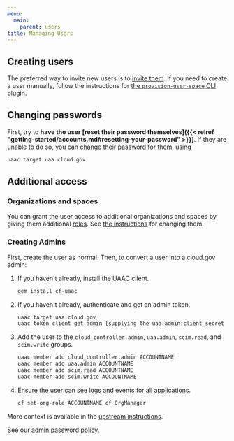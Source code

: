 ```yaml
---
menu:
  main:
    parent: users
title: Managing Users
---
```


## Creating users

The preferred way to invite new users is to [invite them](https://login.cloud.gov/invitations/new). If you need to create a user manually, follow the instructions for [the `provision-user-space` CLI plugin](https://github.com/18F/cf-provision-user-space-plugin).

## Changing passwords

First, try to **have the user [reset their password themselves]({{< relref "getting-started/accounts.md#resetting-your-password" >}})**. If they are unable to do so, you can [change their password for them](http://docs.cloudfoundry.org/adminguide/uaa-user-management.html#changing-passwords), using

```bash
uaac target uaa.cloud.gov
```

## Additional access

### Organizations and spaces

You can grant the user access to additional organizations and spaces by giving them additional [roles](http://docs.cloudfoundry.org/concepts/roles.html#roles). See [the instructions](https://docs.cloudfoundry.org/adminguide/cli-user-management.html#orgs-spaces) for changing them.

### Creating Admins

First, create the user as normal. Then, to convert a user into a cloud.gov admin:

1. If you haven't already, install the UAAC client.

    ```bash
    gem install cf-uaac
    ```
2. If you haven't already, authenticate and get an admin token.

    ```bash
    uaac target uaa.cloud.gov
    uaac token client get admin [supplying the uaa:admin:client_secret token from our manifests]
    ```

3. Add the user to the `cloud_controller.admin`, `uaa.admin`, `scim.read`, and `scim.write` groups.

    ```bash
    uaac member add cloud_controller.admin ACCOUNTNAME
    uaac member add uaa.admin ACCOUNTNAME
    uaac member add scim.read ACCOUNTNAME
    uaac member add scim.write ACCOUNTNAME
    ```

4. Ensure the user can see logs and events for all applications.

    ```bash
    cf set-org-role ACCOUNTNAME cf OrgManager
    ```

More context is available in the [upstream instructions](http://docs.cloudfoundry.org/adminguide/uaa-user-management.html#creating-admin-users).

See our [admin password policy](https://docs.google.com/a/gsa.gov/document/d/10Do0hghoO-x3imKo9SKZZop_EoXckel0Qg241CHhiUY/edit?usp=sharing).
